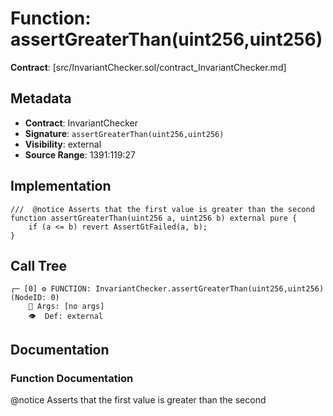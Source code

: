 # Function: assertGreaterThan(uint256,uint256)

**Contract**: [src/InvariantChecker.sol/contract_InvariantChecker.md]

## Metadata

- **Contract**: InvariantChecker
- **Signature**: `assertGreaterThan(uint256,uint256)`
- **Visibility**: external
- **Source Range**: 1391:119:27

## Implementation

```solidity
///  @notice Asserts that the first value is greater than the second
function assertGreaterThan(uint256 a, uint256 b) external pure {
    if (a <= b) revert AssertGtFailed(a, b);
}
```

## Call Tree

```
┌─ [0] ⚙️ FUNCTION: InvariantChecker.assertGreaterThan(uint256,uint256) (NodeID: 0)
    💬 Args: [no args]
    👁️  Def: external
```

## Documentation

### Function Documentation

 @notice Asserts that the first value is greater than the second
